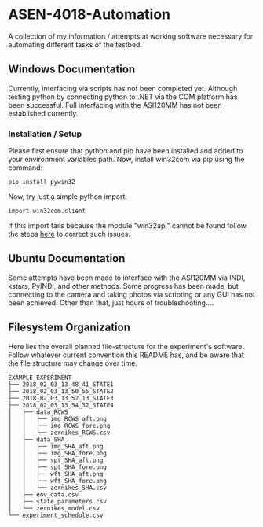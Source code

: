 # ASEN-4018-Automation
A collection of my information / attempts at working software necessary for automating different tasks of the testbed.

## Windows Documentation
Currently, interfacing via scripts has not been completed yet.  Although testing
python by connecting python to .NET via the COM platform has been successful.
Full interfacing with the ASI120MM has not been established currently.

### Installation / Setup
Please first ensure that python and pip have been installed and added to your
environment variables path.  Now, install win32com via pip using the command:
```
pip install pywin32
```
Now, try just a simple python import:
```
import win32com.client
```
If this import fails because the module "win32api" cannot be found follow the
steps [here](https://github.com/michaelgundlach/pyspeech/issues/23) to correct such issues.


## Ubuntu Documentation
Some attempts have been made to interface with the ASI120MM via INDI, kstars, PyINDI,
and other methods.  Some progress has been made, but connecting to the camera and
taking photos via scripting or any GUI has not been achieved.  Other than that,
just hours of troubleshooting....


## Filesystem Organization
Here lies the overall planned file-structure for the experiment's software.  Follow
whatever current convention this README has, and be aware that the file structure
may change over time.
```
EXAMPLE_EXPERIMENT
├── 2018_02_03_13_48_41_STATE1
├── 2018_02_03_13_50_55_STATE2
├── 2018_02_03_13_52_13_STATE3
├── 2018_02_03_13_54_32_STATE4
│   ├── data_RCWS
│   │   ├── img_RCWS_aft.png
│   │   ├── img_RCWS_fore.png
│   │   └── zernikes_RCWS.csv
│   ├── data_SHA
│   │   ├── img_SHA_aft.png
│   │   ├── img_SHA_fore.png
│   │   ├── spt_SHA_aft.png
│   │   ├── spt_SHA_fore.png
│   │   ├── wft_SHA_aft.png
│   │   ├── wft_SHA_fore.png
│   │   └── zernikes_SHA.csv
│   ├── env_data.csv
│   ├── state_parameters.csv
│   └── zernikes_model.csv
└── experiment_schedule.csv
```
